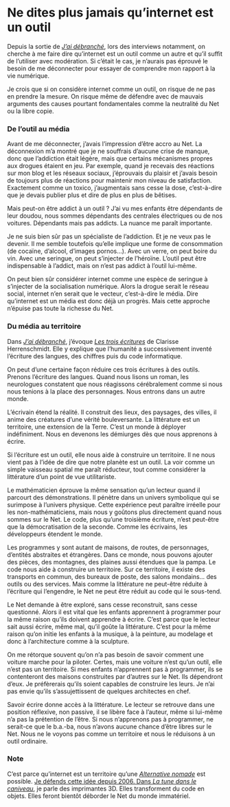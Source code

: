 # Ne dites plus jamais qu’internet est un outil

Depuis la sortie de [*J’ai débranché*](https://tcrouzet.com/jai-debranche/), lors des interviews notamment, on cherche à me faire dire qu’internet est un outil comme un autre et qu’il suffit de l’utiliser avec modération. Si c’était le cas, je n’aurais pas éprouvé le besoin de me déconnecter pour essayer de comprendre mon rapport à la vie numérique.<span id="more-23062"></span>

Je crois que si on considère internet comme un outil, on risque de ne pas en prendre la mesure. On risque même de défendre avec de mauvais arguments des causes pourtant fondamentales comme la neutralité du Net ou la libre copie.

### De l’outil au média

Avant de me déconnecter, j’avais l’impression d’être accro au Net. La déconnexion m’a montré que je ne souffrais d’aucune crise de manque, donc que l’addiction était légère, mais que certains mécanismes propres aux drogues étaient en jeu. Par exemple, quand je recevais des réactions sur mon blog et les réseaux sociaux, j’éprouvais du plaisir et j’avais besoin de toujours plus de réactions pour maintenir mon niveau de satisfaction. Exactement comme un toxico, j’augmentais sans cesse la dose, c’est-à-dire que je devais publier plus et dire de plus en plus de bêtises.

Mais peut-on être addict à un outil ? J’ai vu mes enfants être dépendants de leur doudou, nous sommes dépendants des centrales électriques ou de nos voitures. Dépendants mais pas addicts. La nuance me paraît importante.

Je ne suis bien sûr pas un spécialiste de l’addiction. Et je ne veux pas le devenir. Il me semble toutefois qu’elle implique une forme de consommation (de cocaïne, d’alcool, d’images pornos…). Avec un verre, on peut boire du vin. Avec une seringue, on peut s’injecter de l’héroïne. L’outil peut être indispensable à l’addict, mais on n’est pas addict à l’outil lui-même.

On peut bien sûr considérer internet comme une espèce de seringue à s’injecter de la socialisation numérique. Alors la drogue serait le réseau social, internet n’en serait que le vecteur, c’est-à-dire le média. Dire qu’internet est un média est donc déjà un progrès. Mais cette approche n’épuise pas toute la richesse du Net.

### Du média au territoire

Dans [*J’ai débranché*](https://tcrouzet.com/jai-debranche/), j’évoque [*Les trois écritures*](http://www.amazon.fr/Trois-Ecritures-Langue-nombre-code/dp/2070760251) de Clarisse Herrenschmidt. Elle y explique que l’humanité a successivement inventé l’écriture des langues, des chiffres puis du code informatique.

On peut d’une certaine façon réduire ces trois écritures à des outils. Prenons l’écriture des langues. Quand nous lisons un roman, les neurologues constatent que nous réagissons cérébralement comme si nous nous tenions à la place des personnages. Nous entrons dans un autre monde.

L’écrivain étend la réalité. Il construit des lieux, des paysages, des villes, il anime des créatures d’une vérité bouleversante. La littérature est un territoire, une extension de la Terre. C’est un monde à déployer indéfiniment. Nous en devenons les démiurges dès que nous apprenons à écrire.

Si l’écriture est un outil, elle nous aide à construire un territoire. Il ne nous vient pas à l’idée de dire que notre planète est un outil. La voir comme un simple vaisseau spatial me paraît réducteur, tout comme considérer la littérature d’un point de vue utilitariste.

Le mathématicien éprouve la même sensation qu’un lecteur quand il parcourt des démonstrations. Il pénètre dans un univers symbolique qui se surimpose à l’univers physique. Cette expérience peut paraître irréelle pour les non-mathématiciens, mais nous y goûtons plus directement quand nous sommes sur le Net. Le code, plus qu’une troisième écriture, n’est peut-être que la démocratisation de la seconde. Comme les écrivains, les développeurs étendent le monde.

Les programmes y sont autant de maisons, de routes, de personnages, d’entités abstraites et étrangères. Dans ce monde, nous pouvons ajouter des pièces, des montagnes, des plaines aussi étendues que la pampa. Le code nous aide à construire un territoire. Sur ce territoire, il existe des transports en commun, des bureaux de poste, des salons mondains… des outils ou des services. Mais comme la littérature ne peut-être réduite à l’écriture qui l’engendre, le Net ne peut être réduit au code qui le sous-tend.

Le Net demande à être exploré, sans cesse reconstruit, sans cesse questionné. Alors il est vital que les enfants apprennent à programmer pour la même raison qu’ils doivent apprendre à écrire. C’est parce que le lecteur sait aussi écrire, même mal, qu’il goûte la littérature. C’est pour la même raison qu’on initie les enfants à la musique, à la peinture, au modelage et donc à l’architecture comme à la sculpture.

On me rétorque souvent qu’on n’a pas besoin de savoir comment une voiture marche pour la piloter. Certes, mais une voiture n’est qu’un outil, elle n’est pas un territoire. Si mes enfants n’apprennent pas à programmer, ils se contenteront des maisons construites par d’autres sur le Net. Ils dépendront d’eux. Je préfèrerais qu’ils soient capables de construire les leurs. Je n’ai pas envie qu’ils s’assujettissent de quelques architectes en chef.

Savoir écrire donne accès à la littérature. Le lecteur se retrouve dans une position réflexive, non passive, il se libère face à l’auteur, même si lui-même n’a pas la prétention de l’être. Si nous n’apprenons pas à programmer, ne serait-ce que le b.a.-ba, nous n’avons aucune chance d’être libres sur le Net. Nous ne le voyons pas comme un territoire et nous le réduisons à un outil ordinaire.

### Note

C’est parce qu’internet est un territoire qu’une [*Alternative nomade*](https://tcrouzet.com/alternative-nomade/) est possible. [Je défends cette idée depuis 2006. Dans ](https://tcrouzet.com/tag/territoire/)[*La tune dans le caniveau*](https://tcrouzet.com/tune-caniveau/), je parle des imprimantes 3D. Elles transforment du code en objets. Elles feront bientôt déborder le Net du monde immatériel.